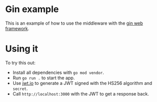 # Gin example

This is an example of how to use the middleware with the [gin web framework](https://github.com/gin-gonic/gin).

# Using it

To try this out:

* Install all dependencies with `go mod vendor`.
*  Run `go run .` to start the app.
* Use [jwt.io](https://jwt.io/) to generate a JWT signed with the HS256 algorithm and `secret`.
* Call `http://localhost:3000` with the JWT to get a response back.

